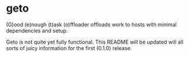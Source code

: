 geto
====

(G)ood (e)nough (t)ask (o)ffloader offloads work to hosts with minimal
dependencies and setup.

Geto is not quite yet fully functional.  This README will be updated will all
sorts of juicy information for the first (0.1.0) release.
